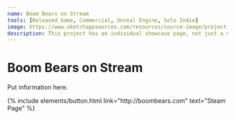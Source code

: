 ```yaml
---
name: Boom Bears on Stream
tools: [Released Game, Commercial, Unreal Engine, Solo Indie]
image: https://www.sketchappsources.com/resources/source-image/project-neon-groove-music-ui.png
description: This project has an individual showcase page, not just a direct link to the project site or repo. Now you have more space to describe your awesome project!
---
```


# Boom Bears on Stream

Put information here.

<p class="text-center">
{% include elements/button.html link="http://boombears.com" text="Steam Page" %}
</p>